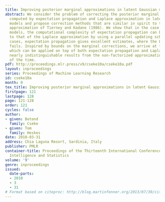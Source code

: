 ```yaml
---
title: Improving posterior marginal approximations in latent Gaussian models
abstract: We consider the problem of correcting the posterior marginal approximations
  computed by expectation propagation and Laplace approximation in latent Gaussian
  models and propose correction methods that are similar in spirit to the Laplace
  approximation of Tierney and Kadane (1986). We show that in the case of sparse Gaussian
  models, the computational complexity of expectation propagation can be made comparable
  to that of the Laplace approximation by using a parallel updating scheme. In some
  cases, expectation propagation gives excellent estimates, where the Laplace approximation
  fails. Inspired by bounds on the marginal corrections, we arrive at factorized approximations,
  which can be applied on top of both expectation propagation and Laplace. These give
  nearly indistinguishable results from the non-factorized approximations in a fraction
  of the time.
pdf: http://proceedings.mlr.press/v9/cseke10a/cseke10a.pdf
layout: inproceedings
series: Proceedings of Machine Learning Research
id: cseke10a
month: 0
tex_title: Improving posterior marginal approximations in latent Gaussian models
firstpage: 121
lastpage: 128
page: 121-128
order: 121
cycles: false
author:
- given: Botond
  family: Cseke
- given: Tom
  family: Heskes
date: 2010-03-31
address: Chia Laguna Resort, Sardinia, Italy
publisher: PMLR
container-title: Proceedings of the Thirteenth International Conference on Artificial
  Intelligence and Statistics
volume: '9'
genre: inproceedings
issued:
  date-parts:
  - 2010
  - 3
  - 31
# Format based on citeproc: http://blog.martinfenner.org/2013/07/30/citeproc-yaml-for-bibliographies/
---
```

